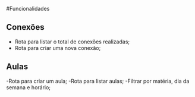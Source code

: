 #Funcionalidades

## Conexões
- Rota para listar o total de conexões realizadas;
- Rota para criar uma nova conexão;

## Aulas

-Rota para criar um aula;
-Rota para listar aulas;
 -Filtrar por matéria, dia da semana e horário;